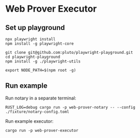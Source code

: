 # Web Prover Executor

## Set up playground

```
npx playwright install
npm install -g playwright-core

git clone git@github.com:pluto/playwright-playground.git
cd playwright-playground
npm install -g ./playwright-utils

export NODE_PATH=$(npm root -g)
```

## Run example

Run notary in a separate terminal:
```
RUST_LOG=debug cargo run -p web-prover-notary -- --config ./fixture/notary-config.toml
```

Run example executor:
```
cargo run -p web-prover-executor
```